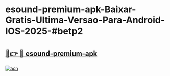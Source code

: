 # esound-premium-apk-Baixar-Gratis-Ultima-Versao-Para-Android-IOS-2025-#betp2

# <h2><a href="https://ainizakaria.my?title=esound-premium-apk&ref=22M">🔗👉 🔴 esound-premium-apk</a></h2>

[![acn](https://github.com/user-attachments/assets/0f9c940e-d8b0-45ae-aac7-cd30a18b3e1c)](https://ainizakaria.my?title=esound-premium-apk&ref=22M)

